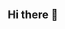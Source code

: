 ## Hi there 👋

<!--
**NataliaMoreira1/NataliaMoreira1** is a ✨ _special_ ✨ repository because its `README.md` (this file) appears on your GitHub profile.

Here are some ideas to get you started:

[![Github Badge](https://img.shields.io/badge/-Github-000?style=flat-square&logo=Github&logoColor=white&link=https://github.com/NataliaMoreira1)](https://github.com/NataliaMoreira1)
[![Linkedin Badge](https://img.shields.io/badge/-LinkedIn-blue?style=flat-square&logo=Linkedin&logoColor=white&link=https://www.linkedin.com/in/nataliamoreiraengenhariajurídica/)](https://www.linkedin.com/in/nataliamoreiraengenhariajurídica/)

Atualmente estou aprendendo: 

### Languages: <img src="https://img.shields.io/badge/Python-3776AB?&style=for-the-badge&logo=python&logoColor=white"/>
